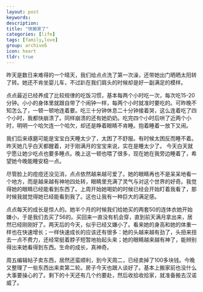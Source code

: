 ```yaml
---
layout: post
keywords: 
description: 
title: "快搬家了"
categories: [life]
tags: [family,love]
group: archiveß
icon: heart
tldr: true
---
```


昨天是数日来难得的一个晴天，我们给点点洗了第一次澡，还带她出门晒晒太阳转了转。她还不肯坐婴儿车，不过趴在我们肩头的时候却是好一副满足的模样。

点点最近已经养成了比较规律的吃饭习惯，基本每两个小时吃一次，每次吃15-20分钟。小小的身体里就跟自带了个闹钟一样，每两个小时就准时要吃的。可昨晚不知怎么了，一顿一顿地连着要。吃三十分钟休息二十分钟接着哭，这么连着吃了四个小时，我都快崩溃了。同样崩溃的还有她奶奶。吃完四个小时后哄了近两个小时，明明一个哈欠连一个哈欠，却还是睁着眼睛不肯睡。抱着睡着一放下又闹。

我们后来琢磨可能是宝宝白天睡太少了，太困了不舒服。有时候太困反而睡不着。昨天她几乎白天都醒着，对于刚满月的宝宝来说，实在是睡太少了。
今天白天就宁愿让她少吃点也要多睡点。晚上这一顿也喂了很多，现在她在我旁边睡着了，希望她今晚能睡安稳一点。

尽管脸上的痘痘还没见消，点点依然越来越可爱了。她的眼睛再也不是呆呆地看一个地方，而是越来越有神地四处转，眼睛里充满了灵气与对这个世界的好奇。我觉得她的眼睛已经能看到东西了。上周开始她喝奶的时候已经会开始盯着我看了，那时候我就觉得她已经能看到我了。这也让我有一种巨大的满足感。

点点每天的成长是惊人的。她半个月的时候我们给她买的两套50的连体衣她开始嫌小，于是我们去买了56的。买回来一直没有机会穿，直到前天满月拿出来，居然已经刚刚好了。两天后的今天，似乎已经又嫌小了。看来她的身高和她的体重一样也在快速增长；一样快速成长的应该还有很多：她的头越来越有劲了，头扭来扭去一点不费力，还经常挺着脖子短暂地抬起头来；她的眼睛越来越有神了，能辨别得出来她看得到东西。生命的成长，真神奇。


周五编辑帖子卖东西，居然还蛮顺利，到今天周二，已经卖掉了100多块钱。今晚又整理了一些东西出来卖第二轮。房子今天也跟人谈好了。基本上搬家前也没什么大事要操心的了。剩下的十天还有几个约要赴，然后收拾收拾家，就准备搬去汉诺威了。
